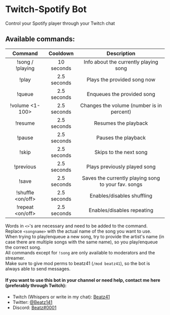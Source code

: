 # Twitch-Spotify Bot

Control your Spotify player through your Twitch chat

## Available commands:
| Command | Cooldown | Description |
|:-----------:|:-----------:|:------------:|
| !song / !playing | 10 seconds | Info about the currently playing song |
| !play <songname> | 2.5 seconds | Plays the provided song now |
| !queue <songname> | 2.5 seconds | Enqueues the provided song |
| !volume <1-100> | 2.5 seconds | Changes the volume (number is in percent) |
| !resume | 2.5 seconds | Resumes the playback |
| !pause | 2.5 seconds | Pauses the playback |
| !skip | 2.5 seconds | Skips to the next song |
| !previous | 2.5 seconds | Plays previously played song |
| !save | 2.5 seconds | Saves the currently playing song to your fav. songs |
| !shuffle <on/off> | 2.5 seconds | Enables/disables shuffling |
| !repeat <on/off> | 2.5 seconds | Enables/disables repeating |

Words in `<>`'s are necessary and need to be added to the command. Replace `<songname>` with the actual name of the song you want to use.<br>
When trying to play/enqueue a new song, try to provide the artist's name (in case there are multiple songs with the same name), so you play/enqueue the correct song.<br>
All commands except for `!song` are only available to moderators and the streamer.<br>
Make sure to give mod perms to beatz41 (`/mod beatz41`), so the bot is always able to send messages.

#### If you want to use this bot in your channel or need help, contact me here (preferably through Twitch):
* Twitch (Whispers or write in my chat): [Beatz41](https://twitch.tv/beatz41)
* Twitter: [@Beatz141](https://twitter.com/beatz141)
* Discord: [Beatz#0001](https://discord.com/users/462263905842888714)
